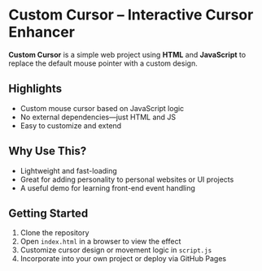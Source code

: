 # Custom Cursor – Interactive Cursor Enhancer

**Custom Cursor** is a simple web project using **HTML** and **JavaScript** to replace the default mouse pointer with a custom design.

## Highlights
- Custom mouse cursor based on JavaScript logic
- No external dependencies—just HTML and JS
- Easy to customize and extend

## Why Use This?
- Lightweight and fast-loading
- Great for adding personality to personal websites or UI projects
- A useful demo for learning front-end event handling

## Getting Started
1. Clone the repository  
2. Open `index.html` in a browser to view the effect  
3. Customize cursor design or movement logic in `script.js`  
4. Incorporate into your own project or deploy via GitHub Pages  
